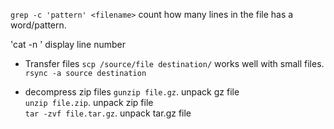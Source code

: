 `grep -c 'pattern' <filename>`  count how many lines in the file has a word/pattern. 

'cat -n <filename>'  display line number 

* Transfer files
`scp /source/file destination/` works well with small files.      
`rsync -a source destination` 

* decompress zip files
`gunzip file.gz`.   unpack gz file  
`unzip file.zip`.   unpack zip file  
`tar -zvf file.tar.gz`.   unpack tar.gz file   

